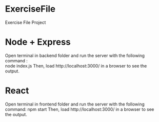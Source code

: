 # ExerciseFile
Exercise File Project

# Node + Express
Open terminal in backend folder and run the server with the following command  :    
node index.js
Then, load http://localhost:3000/ in a browser to see the output.

# React
Open terminal in frontend folder and run the server with the following command:
npm start
Then, load http://localhost:3000/ in a browser to see the output.
